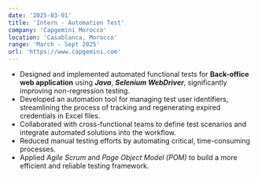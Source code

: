 ```yaml
---
date: '2025-03-01'
title: 'Intern - Automation Test'
company: 'Capgemini Morocco'
location: 'Casablanca, Morocco'
range: 'March - Sept 2025'
url: 'https://www.capgemini.com'
---
```


- Designed and implemented automated functional tests for **Back-office web application** using <i><b>Java</b></i>, <i><b>Selenium WebDriver</b></i>, significantly improving non-regression testing.
- Developed an automation tool for managing test user identifiers, streamlining the process of tracking and regenerating expired credentials in Excel files.
- Collaborated with cross-functional teams to define test scenarios and integrate automated solutions into the workflow.
- Reduced manual testing efforts by automating critical, time-consuming processes.
- Applied <i>Agile Scrum</i> and <i>Page Object Model (POM)</i> to build a more efficient and reliable testing framework.
